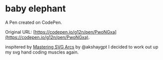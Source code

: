 # baby elephant

A Pen created on CodePen.

Original URL: [https://codepen.io/g12n/pen/PwoNGxa](https://codepen.io/g12n/pen/PwoNGxa).

inspitered by [Mastering SVG Arcs](https://www.smashingmagazine.com/2024/12/mastering-svg-arcs/)
by  @akshaygpt I decided to work out up my svg hand coding muscles again.
